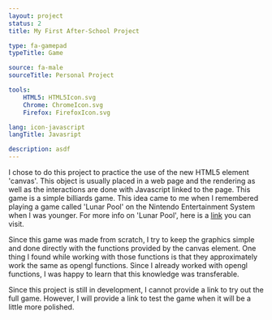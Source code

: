 ```yaml
---
layout: project
status: 2
title: My First After-School Project

type: fa-gamepad
typeTitle: Game

source: fa-male
sourceTitle: Personal Project

tools:
    HTML5: HTML5Icon.svg
    Chrome: ChromeIcon.svg
    Firefox: FirefoxIcon.svg

lang: icon-javascript
langTitle: Javasript

description: asdf
---
```


I chose to do this project to practice the use of the new HTML5 element 'canvas'. This object is usually placed in a web page and the rendering as well as the interactions are done with Javascript linked to the page. This game is a simple billiards game. This idea came to me when I remembered playing a game called 'Lunar Pool' on the Nintendo Entertainment System when I was younger. For more info on 'Lunar Pool', here is a [link](http://en.wikipedia.org/wiki/Lunar_Pool) you can visit.

Since this game was made from scratch, I try to keep the graphics simple and done directly with the functions provided by the canvas element. One thing I found while working with those functions is that they approximately work the same as opengl functions. Since I already worked with opengl functions, I was happy to learn that this knowledge was transferable.

Since this project is still in development, I cannot provide a link to try out the full game. However, I will provide a link to test the game when it will be a little more polished.
